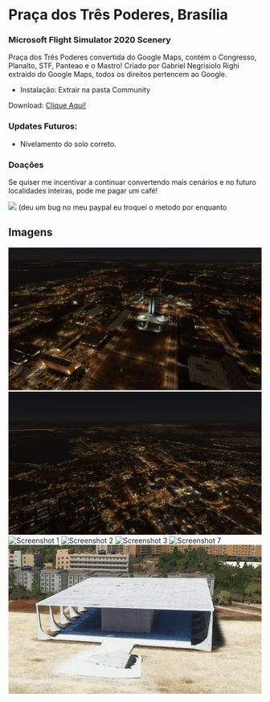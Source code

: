 # Praça dos Três Poderes, Brasília
### Microsoft Flight Simulator 2020 Scenery

Praça dos Três Poderes convertida do Google Maps, contém o Congresso, Planalto, STF, Panteao e o Mastro!
Criado por Gabriel Negrisiolo Righi extraido do Google Maps, todos os direitos pertencem ao Google.


* Instalação: 
Extrair na pasta Community

Download: [Clique Aqui!](https://github.com/gabreek/MSF2020-Praca-tres-poderes/releases/download/0.9/Praca.dos.Tres.Poderes.-.MFS2020.rar)

### Updates Futuros:
* Nivelamento do solo correto.

### Doações
Se quiser me incentivar a continuar convertendo mais cenários e no futuro localidades inteiras, pode me pagar um café!

[![](https://www.paypalobjects.com/en_US/i/btn/btn_donateCC_LG.gif)](https://doacaolegal.com.br/c/cenarios-msf-s2020)
(deu um bug no meu paypal eu troquei o metodo por enquanto



## Imagens
![Screenshot 5](/5.png)
![Screenshot 6](/6.png)
![Screenshot 1](/1.png)
![Screenshot 2](/2.png)
![Screenshot 3](/3.png)
![Screenshot 7](/7.png)
![Screenshot 4](/4.png)
